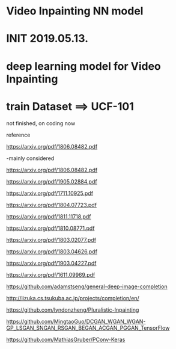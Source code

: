 
# Video Inpainting NN model

# INIT 2019.05.13.

# deep learning model for Video Inpainting 

# train Dataset  ==> UCF-101
not finished, on coding now

reference

https://arxiv.org/pdf/1806.08482.pdf

-mainly considered

https://arxiv.org/pdf/1806.08482.pdf

https://arxiv.org/pdf/1905.02884.pdf

https://arxiv.org/pdf/1711.10925.pdf

https://arxiv.org/pdf/1804.07723.pdf

https://arxiv.org/pdf/1811.11718.pdf

https://arxiv.org/pdf/1810.08771.pdf

https://arxiv.org/pdf/1803.02077.pdf

https://arxiv.org/pdf/1803.04626.pdf

https://arxiv.org/pdf/1903.04227.pdf

https://arxiv.org/pdf/1611.09969.pdf

https://github.com/adamstseng/general-deep-image-completion

http://iizuka.cs.tsukuba.ac.jp/projects/completion/en/

https://github.com/lyndonzheng/Pluralistic-Inpainting

https://github.com/MingtaoGuo/DCGAN_WGAN_WGAN-GP_LSGAN_SNGAN_RSGAN_BEGAN_ACGAN_PGGAN_TensorFlow

https://github.com/MathiasGruber/PConv-Keras